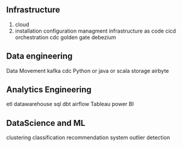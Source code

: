 Infrastructure
------------
1. cloud
1. installation
configuration managment 
infrastructure as code
cicd 
orchestration 
cdc 
golden gate
debezium 

Data engineering 
------------
Data Movement 
kafka 
cdc 
Python or java or scala
storage 
airbyte

Analytics Engineering 
------------
etl 
datawarehouse
sql
dbt 
airflow
Tableau 
power BI 

DataScience and ML
-----------
clustering 
classification
recommendation system 
outlier detection
